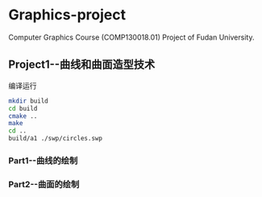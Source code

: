 # Graphics-project
Computer Graphics Course (COMP130018.01) Project of Fudan University.


## Project1--曲线和曲面造型技术

编译运行
```bash
mkdir build
cd build
cmake ..
make
cd ..
build/a1 ./swp/circles.swp
```
### Part1--曲线的绘制


### Part2--曲面的绘制

